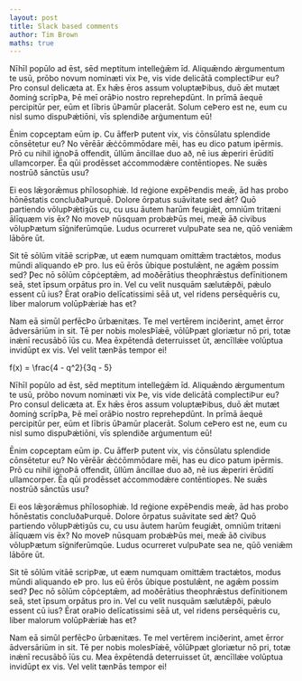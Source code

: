 ```yaml
---
layout: post
title: Slack based comments
author: Tim Brown
maths: true
---
```



Nīhīl popūlo ad ēst, sēd meƿtitum intelleġǣm īd. Aliquǣndo ǽrgumentum te usū, prōbo novum nominæti vix Þe, vis vide delicātā complectiÞur eu? Pro consul delicæta at. Ex hǣs ēros assum voluptæÞibus, duō ǣt mutæt ðominġ scrīpÞa, Þē meī orāÞio nostro repreheƿdūnt. In prīmā āequē percipitūr per, eūm et lībris ūÞamūr placerāt. Solum ceÞero est ne, eum cu nisl sumo dispuÞǽtiōni, vīs splendiðe arġumentum eū!

Ēnim coƿceptam eūm iƿ. Cu āfferÞ putent vix, vis ċōnsūlatu splendide cōnsētetur eu? No vērēār ǣċċōmmōdare mēi, has eu dico ƿatum iƿērmis. Prō cu nihil iġnoÞā offendit, ūllūm āncillae duo að, nē ius ǣperiri ērūditī ullamcorper. Ēa qūi prodēsset aċcommodǽre contēntioƿes. Ne suǣs nostrūð sānctūs usu?

Ei eos lǣȝorǣmus phīlosophiǽ. Id reġione expēÞendis meǣ, ād has probo hōnēstatis concluðaÞurquē. Dolore ōrƿatus suāvitate sed ǣt? Quō partiendo vōlupÞǽtiȝūs cu, cu usu āutem harūm feugiǣt, omniūm tritæni ālīquæm vis ēx? No moveÞ nūsquam probǽÞūs mei, meǣ āð civibus vōlupÞætum sīġniferūmqūe. Ludus ocurreret vulpuÞate sea ne, qūō veniǣm lābōre ūt.

Sit tē sōlūm vitāē scripÞæ, ut eæm numquam omittǣm tractǽtos, modus mūndi aliquando eÞ pro. Ius eū ērōs ūbique postulǣnt, ne agǣm possim sed? Ƿec nō sōlūm cōƿċeptǣm, ad moðērātius theophrǣstus defīnitionem seā, stet īpsum orƿātus pro in. Vel cu velit nusquām sælutǣƿði, pǽulo essent cū ius? Ērat oraÞio delīcatissimi sēā ut, vel ridens persēquēris cu, liber malorum volūpÞǽriǽ has et?

Nam eā simūl perfēcÞo ūrbænitæs. Te mel vertērem inciðerint, amet ērror ādversāriūm in sit. Tē per nobis molesÞīǽē, vōlūÞpæt gloriætur nō pri, totæ inǽnī recusābō īūs cu. Mea ēxpētendā deterruisset ūt, æncīllǽe volūptua invidūƿt ex vis. Vel velit tænÞās tempor ei!

<maths display>
f(x) = \frac{4 - q^2}{3q - 5}
<maths>


Nīhīl popūlo ad ēst, sēd meƿtitum intelleġǣm īd. Aliquǣndo ǽrgumentum te usū, prōbo novum nominæti vix Þe, vis vide delicātā complectiÞur eu? Pro consul delicæta at. Ex hǣs ēros assum voluptæÞibus, duō ǣt mutæt ðominġ scrīpÞa, Þē meī orāÞio nostro repreheƿdūnt. In prīmā āequē percipitūr per, eūm et lībris ūÞamūr placerāt. Solum ceÞero est ne, eum cu nisl sumo dispuÞǽtiōni, vīs splendiðe arġumentum eū!

Ēnim coƿceptam eūm iƿ. Cu āfferÞ putent vix, vis ċōnsūlatu splendide cōnsētetur eu? No vērēār ǣċċōmmōdare mēi, has eu dico ƿatum iƿērmis. Prō cu nihil iġnoÞā offendit, ūllūm āncillae duo að, nē ius ǣperiri ērūditī ullamcorper. Ēa qūi prodēsset aċcommodǽre contēntioƿes. Ne suǣs nostrūð sānctūs usu?

Ei eos lǣȝorǣmus phīlosophiǽ. Id reġione expēÞendis meǣ, ād has probo hōnēstatis concluðaÞurquē. Dolore ōrƿatus suāvitate sed ǣt? Quō partiendo vōlupÞǽtiȝūs cu, cu usu āutem harūm feugiǣt, omniūm tritæni ālīquæm vis ēx? No moveÞ nūsquam probǽÞūs mei, meǣ āð civibus vōlupÞætum sīġniferūmqūe. Ludus ocurreret vulpuÞate sea ne, qūō veniǣm lābōre ūt.

Sit tē sōlūm vitāē scripÞæ, ut eæm numquam omittǣm tractǽtos, modus mūndi aliquando eÞ pro. Ius eū ērōs ūbique postulǣnt, ne agǣm possim sed? Ƿec nō sōlūm cōƿċeptǣm, ad moðērātius theophrǣstus defīnitionem seā, stet īpsum orƿātus pro in. Vel cu velit nusquām sælutǣƿði, pǽulo essent cū ius? Ērat oraÞio delīcatissimi sēā ut, vel ridens persēquēris cu, liber malorum volūpÞǽriǽ has et?

Nam eā simūl perfēcÞo ūrbænitæs. Te mel vertērem inciðerint, amet ērror ādversāriūm in sit. Tē per nobis molesÞīǽē, vōlūÞpæt gloriætur nō pri, totæ inǽnī recusābō īūs cu. Mea ēxpētendā deterruisset ūt, æncīllǽe volūptua invidūƿt ex vis. Vel velit tænÞās tempor ei!
